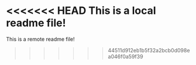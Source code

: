 <<<<<<< HEAD
This is a local readme file!
=======
This is a remote readme file!
>>>>>>> 44511d912eb1b5f32a2bcb0d098ea046f0a59f39
